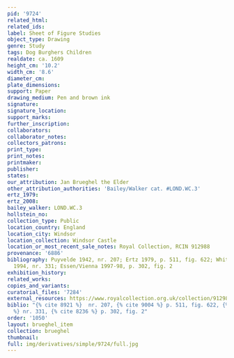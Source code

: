 ```yaml
---
pid: '9724'
related_html: 
related_ids: 
label: Sheet of Figure Studies
object_type: Drawing
genre: Study
tags: Dog Burghers Children
realdate: ca. 1609
height_cm: '10.2'
width_cm: '8.6'
diameter_cm: 
plate_dimensions: 
support: Paper
drawing_medium: Pen and brown ink
signature: 
signature_location: 
support_marks: 
further_inscription: 
collaborators: 
collaborator_notes: 
collectors_patrons: 
print_type: 
print_notes: 
printmaker: 
publisher: 
states: 
our_attribution: Jan Brueghel the Elder
other_attribution_authorities: 'Bailey/Walker cat. #LOND.WC.3'
ertz_1979: 
ertz_2008: 
bailey_walker: LOND.WC.3
hollstein_no: 
collection_type: Public
location_country: England
location_city: Windsor
location_collection: Windsor Castle
location_or_most_recent_sale_notes: Royal Collection, RCIN 912988
provenance: '6886'
bibliography: Puyvelde 1942, nr. 207; Ertz 1979, p. 511, fig. 622; White and Crawley
  1994, nr. 331; Essen/Vienna 1997-98, p. 302, fig. 2
exhibition_history: 
related_works: 
copies_and_variants: 
curatorial_files: '7284'
external_resources: https://www.royalcollection.org.uk/collection/912988/a-sheet-of-figure-studies
biblio: "{% cite 8921 %}  nr. 207, {% cite 9004 %} p. 511, fig. 622, {% cite 8191
  %} nr. 331, {% cite 8236 %} p. 302, fig. 2"
order: '1050'
layout: brueghel_item
collection: brueghel
thumbnail: 
full: img/derivatives/simple/9724/full.jpg
---
```

